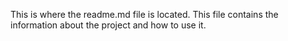 This is where the readme.md file is located. This file contains the information about the project and how to use it.
``` test 